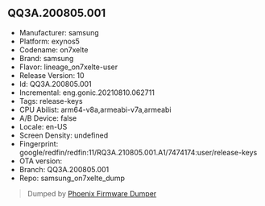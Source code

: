## QQ3A.200805.001
- Manufacturer: samsung
- Platform: exynos5
- Codename: on7xelte
- Brand: samsung
- Flavor: lineage_on7xelte-user
- Release Version: 10
- Id: QQ3A.200805.001
- Incremental: eng.gonic.20210810.062711
- Tags: release-keys
- CPU Abilist: arm64-v8a,armeabi-v7a,armeabi
- A/B Device: false
- Locale: en-US
- Screen Density: undefined
- Fingerprint: google/redfin/redfin:11/RQ3A.210805.001.A1/7474174:user/release-keys
- OTA version: 
- Branch: QQ3A.200805.001
- Repo: samsung_on7xelte_dump


>Dumped by [Phoenix Firmware Dumper](https://github.com/DroidDumps/phoenix_firmware_dumper)
